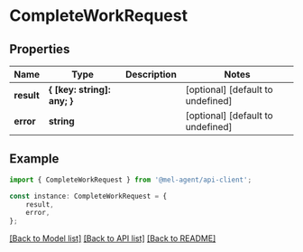 # CompleteWorkRequest


## Properties

Name | Type | Description | Notes
------------ | ------------- | ------------- | -------------
**result** | **{ [key: string]: any; }** |  | [optional] [default to undefined]
**error** | **string** |  | [optional] [default to undefined]

## Example

```typescript
import { CompleteWorkRequest } from '@mel-agent/api-client';

const instance: CompleteWorkRequest = {
    result,
    error,
};
```

[[Back to Model list]](../README.md#documentation-for-models) [[Back to API list]](../README.md#documentation-for-api-endpoints) [[Back to README]](../README.md)
